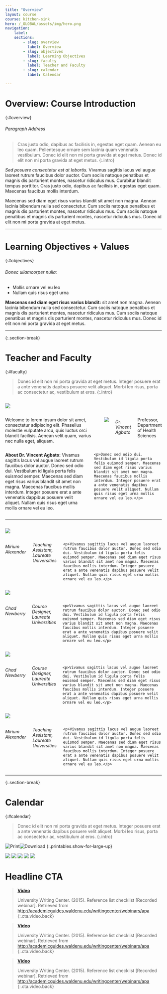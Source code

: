 ```yaml
---
title: "Overview"
layout: course
course: kitchen-sink
hero: /_GLOBAL/assets/img/hero.png
navigation:
    label:
    sections:
        - slug: overview
          label: Overview
        - slug: objectives
          label: Learning Objectives
        - slug: faculty
          label: Teacher and Faculty
        - slug: calendar
          label: Calendar

---
```


# Overview: Course Introduction
{:#overview}


######  Paragraph Address

> Cras justo odio, dapibus ac facilisis in, egestas eget quam. Aenean eu leo quam. Pellentesque ornare sem lacinia quam venenatis vestibulum. Donec id elit non mi porta gravida at eget metus. Donec id elit non mi porta gravida at eget metus.
{:.intro}

*Sed posuere consectetur est at lobortis.* Vivamus sagittis lacus vel augue laoreet rutrum faucibus dolor auctor. Cum sociis natoque penatibus et magnis dis parturient montes, nascetur ridiculus mus. Curabitur blandit tempus porttitor. Cras justo odio, dapibus ac facilisis in, egestas eget quam. Maecenas faucibus mollis interdum.

Maecenas sed diam eget risus varius blandit sit amet non magna. Aenean lacinia bibendum nulla sed consectetur. Cum sociis natoque penatibus et magnis dis parturient montes, nascetur ridiculus mus. Cum sociis natoque penatibus et magnis dis parturient montes, nascetur ridiculus mus. Donec id elit non mi porta gravida at eget metus.

---

# Learning Objectives + Values
{:#objectives}

###### Donec ullamcorper nulla:

* Mollis ornare vel eu leo
* Nullam quis risus eget urna


**Maecenas sed diam eget risus varius blandit:** sit amet non magna. Aenean lacinia bibendum nulla sed consectetur. Cum sociis natoque penatibus et magnis dis parturient montes, nascetur ridiculus mus. Cum sociis natoque penatibus et magnis dis parturient montes, nascetur ridiculus mus. Donec id elit non mi porta gravida at eget metus.

---
{:.section-break}

# Teacher and Faculty
{:#faculty}

> Donec id elit non mi porta gravida at eget metus. Integer posuere erat a ante venenatis dapibus posuere velit aliquet. Morbi leo risus, porta ac consectetur ac, vestibulum at eros.
{:.intro}

<div class="row">
  <div class="medium-6 columns">
    <p><img src="/_GLOBAL/assets/img/staff/00.jpg" /></p>
  </div>

  <div class="medium-6 columns">
    <p>Welcome to lorem ipsum dolor sit amet, consectetur adipiscing elit. Phasellus molestie vulputate arcu, quis luctus orci blandit facilisis. Aenean velit quam, varius nec nulla eget, aliquam.</p>
    <p><img src="/_GLOBAL/assets/img/staff/signature.png" class="signature" /></p>
    <h6>Dr. Vincent Agbato</h6>
    <p>Professor, Department of Health Sciences</p>
  </div>

  <div class="medium-12 columns">
    <p><strong>About Dr. Vincent Agbato:</strong> Vivamus sagittis lacus vel augue laoreet rutrum faucibus dolor auctor. Donec sed odio dui. Vestibulum id ligula porta felis euismod semper. Maecenas sed diam eget risus varius blandit sit amet non magna. Maecenas faucibus mollis interdum. Integer posuere erat a ante venenatis dappibus posuere velit aliquet. Nullam quis risus eget urna mollis ornare vel eu leo.</p>

    <p>Donec sed odio dui. Vestibulum id ligula porta felis euismod semper. Maecenas sed diam eget risus varius blandit sit amet non magna. Maecenas faucibus mollis interdum. Integer posuere erat a ante venenatis dapibus posuere velit aliquet. Nullam quis risus eget urna mollis ornare vel eu leo.</p>
  </div>

</div>

<hr />

<div class="row">
  <div class="medium-4 columns text-center">
    <p><img src="/_GLOBAL/assets/img/staff/01.jpg" /></p>
  </div>

  <div class="medium-8 columns">
    <h6>Mirium Alexander</h6>
    <p><em>Teaching Assistant, Laureate Universities</em></p>

    <p>Vivamus sagittis lacus vel augue laoreet rutrum faucibus dolor auctor. Donec sed odio dui. Vestibulum id ligula porta felis euismod semper. Maecenas sed diam eget risus varius blandit sit amet non magna. Maecenas faucibus mollis interdum. Integer posuere erat a ante venenatis dapibus posuere velit aliquet. Nullam quis risus eget urna mollis ornare vel eu leo.</p>
  </div>
</div>

<div class="row">
  <div class="medium-4 columns text-center">
    <p><img src="/_GLOBAL/assets/img/staff/02.jpg" /></p>
  </div>

  <div class="medium-8 columns">
    <h6>Chad Newberry</h6>
    <p><em>Course Designer, Laureate Universities</em></p>

    <p>Vivamus sagittis lacus vel augue laoreet rutrum faucibus dolor auctor. Donec sed odio dui. Vestibulum id ligula porta felis euismod semper. Maecenas sed diam eget risus varius blandit sit amet non magna. Maecenas faucibus mollis interdum. Integer posuere erat a ante venenatis dapibus posuere velit aliquet. Nullam quis risus eget urna mollis ornare vel eu leo.</p>
  </div>
</div>


<div class="row">
  <div class="medium-4 columns text-center">
    <p><img src="/_GLOBAL/assets/img/staff/03.jpg" /></p>
  </div>

  <div class="medium-8 columns">
    <h6>Chad Newberry</h6>
    <p><em>Course Designer, Laureate Universities</em></p>

    <p>Vivamus sagittis lacus vel augue laoreet rutrum faucibus dolor auctor. Donec sed odio dui. Vestibulum id ligula porta felis euismod semper. Maecenas sed diam eget risus varius blandit sit amet non magna. Maecenas faucibus mollis interdum. Integer posuere erat a ante venenatis dapibus posuere velit aliquet. Nullam quis risus eget urna mollis ornare vel eu leo.</p>
  </div>
</div>

<div class="row">
  <div class="medium-4 columns text-center">
    <p><img src="/_GLOBAL/assets/img/staff/04.jpg" /></p>
  </div>

  <div class="medium-8 columns">
    <h6>Mirium Alexander</h6>
    <p><em>Teaching Assistant, Laureate Universities</em></p>

    <p>Vivamus sagittis lacus vel augue laoreet rutrum faucibus dolor auctor. Donec sed odio dui. Vestibulum id ligula porta felis euismod semper. Maecenas sed diam eget risus varius blandit sit amet non magna. Maecenas faucibus mollis interdum. Integer posuere erat a ante venenatis dapibus posuere velit aliquet. Nullam quis risus eget urna mollis ornare vel eu leo.</p>
  </div>
</div>

---
{:.section-break}

# Calendar
{:#calendar}

> Donec id elit non mi porta gravida at eget metus. Integer posuere erat a ante venenatis dapibus posuere velit aliquet. Morbi leo risus, porta ac consectetur ac, vestibulum at eros.
{:.intro}

![Print](/_GLOBAL/assets/img/icon-print.svg "Print")![Download](/_GLOBAL/assets/img/icon-download.svg "Download")
{:.printables.show-for-large-up}

[![](/_GLOBAL/assets/img/Cal_01.jpg)](#week0) 
[![](/_GLOBAL/assets/img/Cal_02.jpg)](#week1) 
[![](/_GLOBAL/assets/img/Cal_03.jpg)](#week2) 
[![](/_GLOBAL/assets/img/Cal_04.jpg)](#week3) 
[![](/_GLOBAL/assets/img/Cal_05.jpg)](#week4)

# Headline CTA

> **[Video](/example/path/to/video)** 
> 
> University Writing Center. (2015). Reference list checklist [Recorded webinar]. Retrieved from http://academicguides.waldenu.edu/writingcenter/webinars/apa 
{:.cta.video.back}

> **[Video](/example/path/to/video)** 
> 
> University Writing Center. (2015). Reference list checklist [Recorded webinar]. Retrieved from http://academicguides.waldenu.edu/writingcenter/webinars/apa 
{:.cta.video.back}

> **[Video](/example/path/to/video)** 
> 
> University Writing Center. (2015). Reference list checklist [Recorded webinar]. Retrieved from http://academicguides.waldenu.edu/writingcenter/webinars/apa 
{:.cta.video.back}